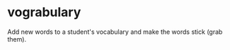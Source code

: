 vograbulary
===========

Add new words to a student's vocabulary and make the words stick (grab them).
